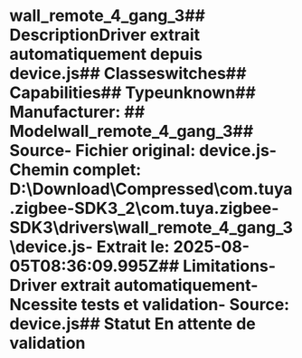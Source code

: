 # wall_remote_4_gang_3##  DescriptionDriver extrait automatiquement depuis device.js##  Classeswitches##  Capabilities##  Typeunknown##  Manufacturer: ##  Modelwall_remote_4_gang_3##  Source- **Fichier original**: device.js- **Chemin complet**: D:\Download\Compressed\com.tuya.zigbee-SDK3_2\com.tuya.zigbee-SDK3\drivers\wall_remote_4_gang_3\device.js- **Extrait le**: 2025-08-05T08:36:09.995Z##  Limitations- Driver extrait automatiquement- Ncessite tests et validation- Source: device.js##  Statut En attente de validation